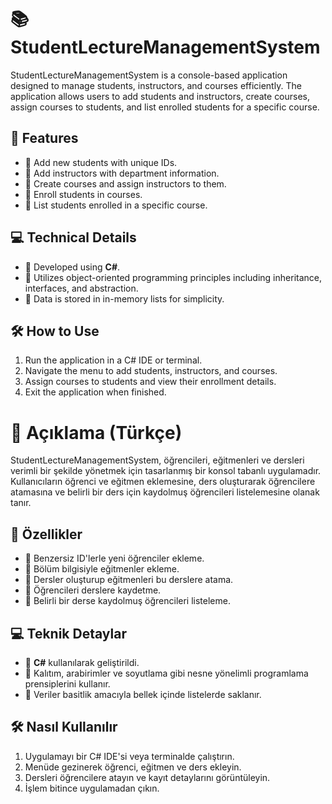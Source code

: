 <h1>📚 StudentLectureManagementSystem</h1>

<p>StudentLectureManagementSystem is a console-based application designed to manage students, instructors, and courses efficiently. The application allows users to add students and instructors, create courses, assign courses to students, and list enrolled students for a specific course.</p>

<h2>🌟 Features</h2>
<ul>
    <li>🔹 Add new students with unique IDs.</li>
    <li>🔹 Add instructors with department information.</li>
    <li>🔹 Create courses and assign instructors to them.</li>
    <li>🔹 Enroll students in courses.</li>
    <li>🔹 List students enrolled in a specific course.</li>
</ul>

<h2>💻 Technical Details</h2>
<ul>
    <li>🔹 Developed using <b>C#</b>.</li>
    <li>🔹 Utilizes object-oriented programming principles including inheritance, interfaces, and abstraction.</li>
    <li>🔹 Data is stored in in-memory lists for simplicity.</li>
</ul>

<h2>🛠️ How to Use</h2>
<ol>
    <li>Run the application in a C# IDE or terminal.</li>
    <li>Navigate the menu to add students, instructors, and courses.</li>
    <li>Assign courses to students and view their enrollment details.</li>
    <li>Exit the application when finished.</li>
</ol>

<h1>📖 Açıklama (Türkçe)</h1>

<p>StudentLectureManagementSystem, öğrencileri, eğitmenleri ve dersleri verimli bir şekilde yönetmek için tasarlanmış bir konsol tabanlı uygulamadır. Kullanıcıların öğrenci ve eğitmen eklemesine, ders oluşturarak öğrencilere atamasına ve belirli bir ders için kaydolmuş öğrencileri listelemesine olanak tanır.</p>

<h2>🌟 Özellikler</h2>
<ul>
    <li>🔹 Benzersiz ID'lerle yeni öğrenciler ekleme.</li>
    <li>🔹 Bölüm bilgisiyle eğitmenler ekleme.</li>
    <li>🔹 Dersler oluşturup eğitmenleri bu derslere atama.</li>
    <li>🔹 Öğrencileri derslere kaydetme.</li>
    <li>🔹 Belirli bir derse kaydolmuş öğrencileri listeleme.</li>
</ul>

<h2>💻 Teknik Detaylar</h2>
<ul>
    <li>🔹 <b>C#</b> kullanılarak geliştirildi.</li>
    <li>🔹 Kalıtım, arabirimler ve soyutlama gibi nesne yönelimli programlama prensiplerini kullanır.</li>
    <li>🔹 Veriler basitlik amacıyla bellek içinde listelerde saklanır.</li>
</ul>

<h2>🛠️ Nasıl Kullanılır</h2>
<ol>
    <li>Uygulamayı bir C# IDE'si veya terminalde çalıştırın.</li>
    <li>Menüde gezinerek öğrenci, eğitmen ve ders ekleyin.</li>
    <li>Dersleri öğrencilere atayın ve kayıt detaylarını görüntüleyin.</li>
    <li>İşlem bitince uygulamadan çıkın.</li>
</ol>
